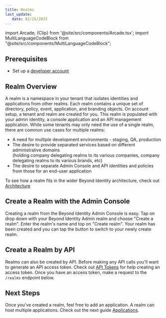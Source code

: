 ```yaml
---
title: Realms
last_update: 
   date: 02/15/2023
---
```


import Arcade, {Clip} from '@site/src/components/Arcade.tsx';
import MultiLanguageCodeBlock from "@site/src/components/MultiLanguageCodeBlock";

## Prerequisites

- Set up a [developer account](./account-setup)

## Realm Overview

A realm is a namespace in your tenant that isolates identities and applications from other realms. Each realm contains a unique set of directory, policy, event, application, and branding objects. On account setup, a tenant and realm are created for you. This realm is populated with your admin identity, a console application and an API management application. While some tenants may only need the use of a single realm, there are common use cases for multiple realms:

- A need for multiple development environments - staging, QA, production
- The desire to provide separated services based on different administrative domains  
  (holding company delegating realms to its various companies, company delegating realms to its various brands, etc)
- The desire to separate Admin Console and API identities and policies from those for an end-user application

To see how a realm fits in the wider Beyond Identity architecture, check out [Architecture](../platform-overview/architecture.md)

## Create a Realm with the Admin Console

Creating a realm from the Beyond Identity Admin Console is easy. Tap on drop down with your Beyond Identity Admin realm and choose "Create a realm". Enter the realm's name and top on "Create realm". Your realm has been created and you can tap the button to switch to your newly create realm.

<Arcade clip={Clip.CreateRealm} />

## Create a Realm by API

Realms can also be created by API. Before making any API calls you'll want to generate an API access token. Check out [API Tokens](./api-token) for help creating an access token. Once you have an access token, make a request to the `/realms` endpoint below.

<MultiLanguageCodeBlock
curl='curl "https://api-$(REGION).beyondidentity.com/v1/tenants/$(TENANT_ID)/realms" \
-X POST \
-H "Authorization: Bearer $(TOKEN)" \
-H "Content-Type: application/json" \
-d "{\"realms\":{\"display_name\":\"$(REALM_NAME)\"}}"'
title="/realms"
/>

## Next Steps

Once you've created a realm, feel free to add an application. A realm can host multiple applications. Check out the next guide [Applications](./applications).
